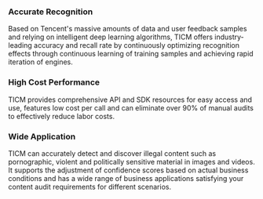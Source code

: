 ### Accurate Recognition

Based on Tencent's massive amounts of data and user feedback samples and relying on intelligent deep learning algorithms, TICM offers industry-leading accuracy and recall rate by continuously optimizing recognition effects through continuous learning of training samples and achieving rapid iteration of engines.

### High Cost Performance

TICM provides comprehensive API and SDK resources for easy access and use, features low cost per call and can eliminate over 90% of manual audits to effectively reduce labor costs.

### Wide Application

TICM can accurately detect and discover illegal content such as pornographic, violent and politically sensitive material in images and videos. It supports the adjustment of confidence scores based on actual business conditions and has a wide range of business applications satisfying your content audit requirements for different scenarios.
